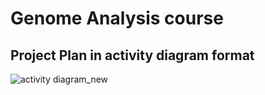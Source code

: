 # Genome Analysis course 

## Project Plan in activity diagram format

![activity diagram_new](https://user-images.githubusercontent.com/10686927/38623010-17e2604e-3d94-11e8-98ba-b33d88b653a1.png)
